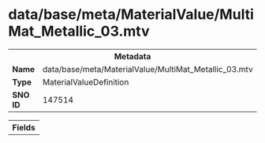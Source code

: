 <h1>data/base/meta/MaterialValue/MultiMat_Metallic_03.mtv</h1><table><tr><th colspan="100%">Metadata</th></tr><tr><td><b>Name</b></td><td>data/base/meta/MaterialValue/MultiMat_Metallic_03.mtv</td></tr><tr><td><b>Type</b></td><td>MaterialValueDefinition</td></tr><tr><td><b>SNO ID</b></td><td>147514</td></tr></table>

<table><tr><th colspan="100%">Fields</th></tr></table>

